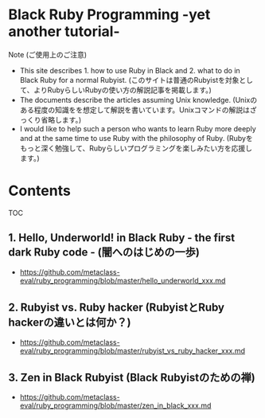 # Black Ruby Programming -yet another tutorial-

Note (ご使用上のご注意)
* This site describes 1. how to use Ruby in Black and 2. what to do in Black Ruby for a normal Rubyist. (このサイトは普通のRubyistを対象として、よりRubyらしいRubyの使い方の解説記事を掲載します。)
* The documents describe the articles assuming Unix knowledge. (Unixのある程度の知識をを想定して解説を書いています。Unixコマンドの解説はざっくり省略します。)
* I would like to help such a person who wants to learn Ruby more deeply and at the same time to use Ruby with the philosophy of Ruby. (Rubyをもっと深く勉強して、Rubyらしいプログラミングを楽しみたい方を応援します。)


Contents
=================

TOC

## 1. Hello, Underworld! in Black Ruby - the first dark Ruby code - (闇へのはじめの一歩)

* https://github.com/metaclass-eval/ruby_programming/blob/master/hello_underworld_xxx.md

## 2. Rubyist vs. Ruby hacker (RubyistとRuby hackerの違いとは何か？)

* https://github.com/metaclass-eval/ruby_programming/blob/master/rubyist_vs_ruby_hacker_xxx.md

## 3. Zen in Black Rubyist (Black Rubyistのための禅)

* https://github.com/metaclass-eval/ruby_programming/blob/master/zen_in_black_xxx.md

